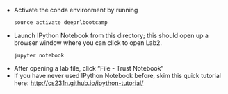* Activate the conda environment by running
	```
    source activate deeprlbootcamp
    ```
* Launch IPython Notebook from this directory; this should open up a browser window where you can click to open Lab2.
	```
    jupyter notebook
    ```
* After opening a lab file, click “File - Trust Notebook”
* If you have never used IPython Notebook before, skim this quick tutorial here: http://cs231n.github.io/ipython-tutorial/ 
